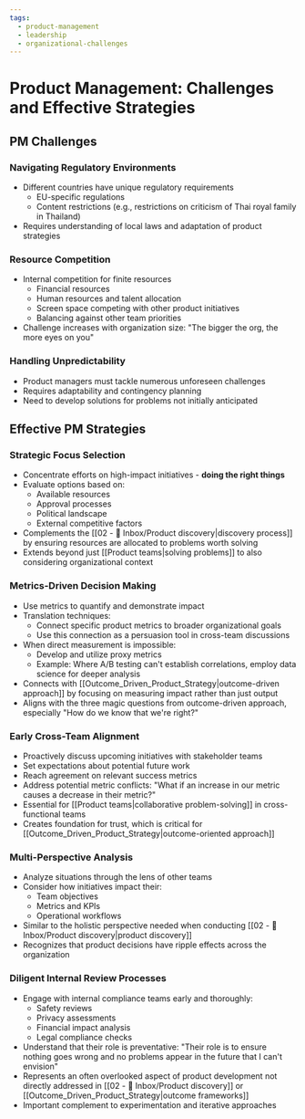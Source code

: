 ```yaml
---
tags:
  - product-management
  - leadership
  - organizational-challenges
---
```


# Product Management: Challenges and Effective Strategies

## PM Challenges

### Navigating Regulatory Environments
- Different countries have unique regulatory requirements
  - EU-specific regulations
  - Content restrictions (e.g., restrictions on criticism of Thai royal family in Thailand)
- Requires understanding of local laws and adaptation of product strategies

### Resource Competition
- Internal competition for finite resources
  - Financial resources
  - Human resources and talent allocation
  - Screen space competing with other product initiatives
  - Balancing against other team priorities
- Challenge increases with organization size: "The bigger the org, the more eyes on you"

### Handling Unpredictability
- Product managers must tackle numerous unforeseen challenges
- Requires adaptability and contingency planning
- Need to develop solutions for problems not initially anticipated

## Effective PM Strategies

### Strategic Focus Selection
- Concentrate efforts on high-impact initiatives - **doing the right things**
- Evaluate options based on:
  - Available resources
  - Approval processes
  - Political landscape
  - External competitive factors
- Complements the [[02 - 📩 Inbox/Product discovery|discovery process]] by ensuring resources are allocated to problems worth solving
- Extends beyond just [[Product teams|solving problems]] to also considering organizational context

### Metrics-Driven Decision Making
- Use metrics to quantify and demonstrate impact
- Translation techniques:
  - Connect specific product metrics to broader organizational goals
  - Use this connection as a persuasion tool in cross-team discussions
- When direct measurement is impossible:
  - Develop and utilize proxy metrics
  - Example: Where A/B testing can't establish correlations, employ data science for deeper analysis
- Connects with [[Outcome_Driven_Product_Strategy|outcome-driven approach]] by focusing on measuring impact rather than just output
- Aligns with the three magic questions from outcome-driven approach, especially "How do we know that we're right?"

### Early Cross-Team Alignment
- Proactively discuss upcoming initiatives with stakeholder teams
- Set expectations about potential future work
- Reach agreement on relevant success metrics
- Address potential metric conflicts: "What if an increase in our metric causes a decrease in their metric?"
- Essential for [[Product teams|collaborative problem-solving]] in cross-functional teams
- Creates foundation for trust, which is critical for [[Outcome_Driven_Product_Strategy|outcome-oriented approach]]

### Multi-Perspective Analysis
- Analyze situations through the lens of other teams
- Consider how initiatives impact their:
  - Team objectives
  - Metrics and KPIs
  - Operational workflows
- Similar to the holistic perspective needed when conducting [[02 - 📩 Inbox/Product discovery|product discovery]]
- Recognizes that product decisions have ripple effects across the organization

### Diligent Internal Review Processes
- Engage with internal compliance teams early and thoroughly:
  - Safety reviews
  - Privacy assessments
  - Financial impact analysis
  - Legal compliance checks
- Understand that their role is preventative: "Their role is to ensure nothing goes wrong and no problems appear in the future that I can't envision"
- Represents an often overlooked aspect of product development not directly addressed in [[02 - 📩 Inbox/Product discovery]] or [[Outcome_Driven_Product_Strategy|outcome frameworks]]
- Important complement to experimentation and iterative approaches
